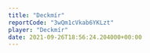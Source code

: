 ```yaml
---
title: "Deckmír"
reportCode: "3wQm1cVkab6YKLzt"
player: "Deckmír"
date: 2021-09-26T18:56:24.204000+00:00
---
```

